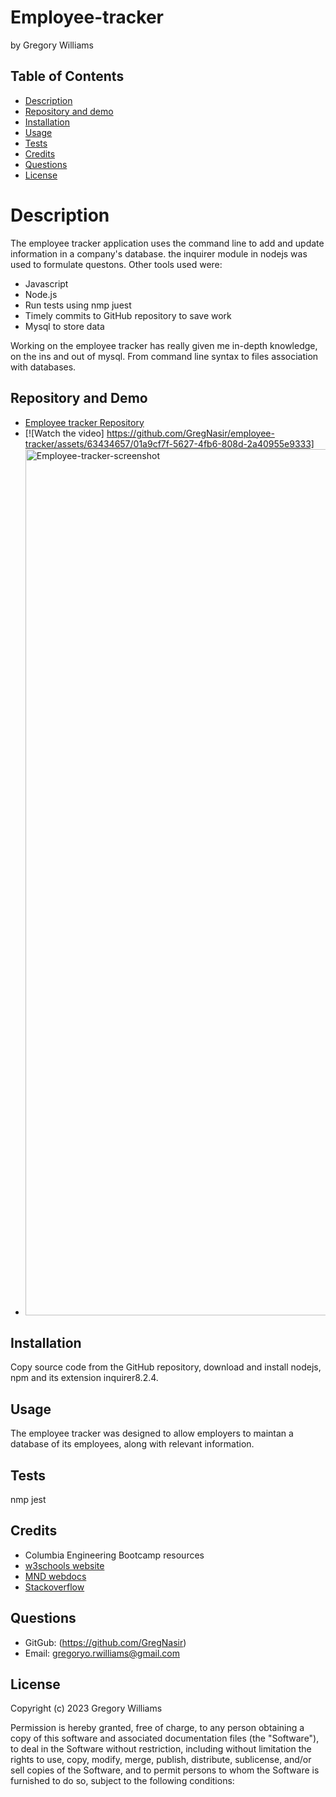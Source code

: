 # Employee-tracker
by Gregory Williams <br>

## Table of Contents
* [Description](#description)
* [Repository and demo](#repository-and-demo)
* [Installation](#installation)
* [Usage](#usage)
* [Tests](#tests)
* [Credits](#credits)
* [Questions](#questions)
* [License](#license)

# Description

The employee tracker application uses the command line to add and update information in a company's database. the inquirer module in nodejs was used to formulate questons. Other tools used were:

* Javascript 
* Node.js
* Run tests using nmp juest
* Timely commits to GitHub repository to save work
* Mysql to store data

Working on the employee tracker has really given me in-depth knowledge, on the ins and out of mysql. From command line syntax to files association with databases.

## Repository and Demo
* <a href="https://github.com/GregNasir/employee-tracker">Employee tracker Repository</a>
* [![Watch the video] https://github.com/GregNasir/employee-tracker/assets/63434657/01a9cf7f-5627-4fb6-808d-2a40955e9333]
* <img width="1386" alt="Employee-tracker-screenshot" src="https://github.com/GregNasir/employee-tracker/assets/63434657/68e44b1a-6414-4980-8d56-f04db10750a1">

## Installation

Copy source code from the GitHub repository, download and install nodejs, npm and its extension inquirer8.2.4.

## Usage

The employee tracker was designed to allow employers to maintan a database of its employees, along with relevant information.

## Tests

nmp jest
## Credits

* Columbia Engineering Bootcamp resources
* <a href="https://www.w3schools.com/">w3schools website</a>
* <a href="https://developer.mozilla.org/en-US/">MND webdocs</a>
* <a href="https://stackoverflow.com">Stackoverflow</a>

## Questions

* GitGub: (https://github.com/GregNasir)
* Email: gregoryo.rwilliams@gmail.com

## License
Copyright (c) 2023 Gregory Williams

Permission is hereby granted, free of charge, to any person obtaining a copy
of this software and associated documentation files (the "Software"), to deal
in the Software without restriction, including without limitation the rights
to use, copy, modify, merge, publish, distribute, sublicense, and/or sell
copies of the Software, and to permit persons to whom the Software is
furnished to do so, subject to the following conditions:
